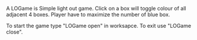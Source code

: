 A LOGame is Simple light out game. 
Click on a box will toggle colour of all adjacent 4 boxes.
Player have to maximize the number of blue box.

To start the game type "LOGame open" in worksapce.
To exit use "LOGame close".